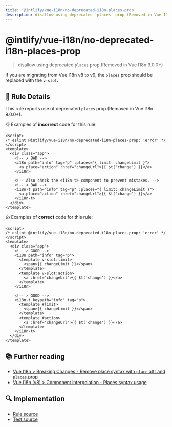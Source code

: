 ```yaml
---
title: '@intlify/vue-i18n/no-deprecated-i18n-places-prop'
description: disallow using deprecated `places` prop (Removed in Vue I18n 9.0.0+)
---
```


# @intlify/vue-i18n/no-deprecated-i18n-places-prop

> disallow using deprecated `places` prop (Removed in Vue I18n 9.0.0+)

If you are migrating from Vue I18n v8 to v9, the `places` prop should be replaced with the `v-slot`.

## :book: Rule Details

This rule reports use of deprecated `places` prop (Removed in Vue I18n 9.0.0+).

:-1: Examples of **incorrect** code for this rule:

<eslint-code-block>

<!-- eslint-skip -->

```vue
<script>
/* eslint @intlify/vue-i18n/no-deprecated-i18n-places-prop: 'error' */
</script>
<template>
  <div class="app">
    <!-- ✗ BAD -->
    <i18n path="info" tag="p" :places="{ limit: changeLimit }">
      <a place="action" :href="changeUrl">{{ $t('change') }}</a>
    </i18n>

    <!-- Also check the <i18n-t> component to prevent mistakes. -->
    <!-- ✗ BAD -->
    <i18n-t path="info" tag="p" :places="{ limit: changeLimit }">
      <a place="action" :href="changeUrl">{{ $t('change') }}</a>
    </i18n-t>
  </div>
</template>
```

</eslint-code-block>

:+1: Examples of **correct** code for this rule:

<eslint-code-block>

<!-- eslint-skip -->

```vue
<script>
/* eslint @intlify/vue-i18n/no-deprecated-i18n-places-prop: 'error' */
</script>
<template>
  <div class="app">
    <!-- ✓ GOOD -->
    <i18n path="info" tag="p">
      <template v-slot:limit>
        <span>{{ changeLimit }}</span>
      </template>
      <template v-slot:action>
        <a :href="changeUrl">{{ $t('change') }}</a>
      </template>
    </i18n>

    <!-- ✓ GOOD -->
    <i18n-t keypath="info" tag="p">
      <template #limit>
        <span>{{ changeLimit }}</span>
      </template>
      <template #action>
        <a :href="changeUrl">{{ $t('change') }}</a>
      </template>
    </i18n-t>
  </div>
</template>
```

</eslint-code-block>

## :books: Further reading

- [Vue I18n > Breaking Changes - Remove place syntax with `place` attr and `places` prop](https://vue-i18n.intlify.dev/guide/migration/breaking.html#remove-place-syntax-with-place-attr-and-places-prop)
- [Vue I18n (v8) > Component interpolation - Places syntax usage](https://kazupon.github.io/vue-i18n/guide/interpolation.html#places-syntax-usage)

## :mag: Implementation

- [Rule source](https://github.com/intlify/eslint-plugin-vue-i18n/blob/master/lib/rules/no-deprecated-i18n-places-prop.ts)
- [Test source](https://github.com/intlify/eslint-plugin-vue-i18n/tree/master/tests/lib/rules/no-deprecated-i18n-places-prop.ts)
